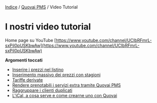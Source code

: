 

[Indice](index.md) / [Quovai PMS](quovai-pms-it.md) / Video Tutorial 

# I nostri video tutorial
  
Home page su YouTube
[https://www.youtube.com/channel/UCIbRFmrL-sxPil0pUSKbwAw](https://www.youtube.com/channel/UCIbRFmrL-sxPil0pUSKbwAw)
  
  **Argomenti toccati**
  
 - [Inserire i prezzi nel listino](https://www.youtube.com/watch?v=NmDCiSjCJ_8)
 - [Inserimento massivo dei prezzi con stagioni](https://www.youtube.com/channel/UCIbRFmrL-sxPil0pUSKbwAw/featured)
 - [Tariffe derivate](http://youtu.be/FSBspw8zAWs?hd=1)
 - [Rendere prenotabili i servizi extra tramite Quovai PMS](https://www.youtube.com/watch?v=WoaVH7Ps69o) 
 - [Raggruppare i clienti duplicati](https://www.youtube.com/watch?v=V29i4BYZBK8)
 - [L'iCal, a cosa serve e come crearne uno con Quovai](https://www.youtube.com/watch?v=NxLciNKSyNE)
 